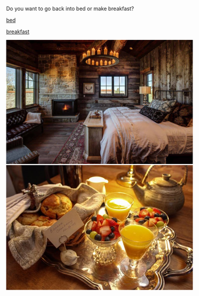 Do you want to go back into bed or make breakfast?

[bed](bed.md)

[breakfast](breakfast.md)

![bed](../../images/bed.jpg)
![breakfast](../../images/breakfast.jpg)
